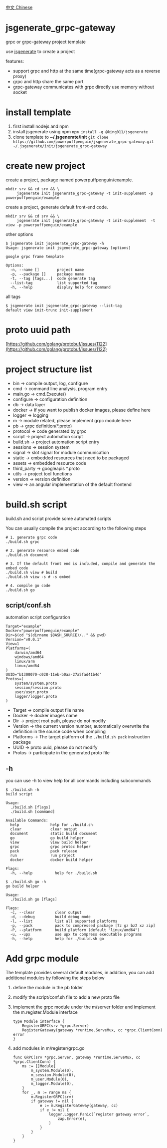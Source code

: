 [中文 Chinese](https://blog.king011.com/?p=184)

# jsgenerate_grpc-gateway
grpc or grpc-gateway project template

use [jsgenerate](https://github.com/powerpuffpenguin/jsgenerate) to create a project

features:

* support grpc and http at the same time(grpc-gateway acts as a reverse proxy)
* grpc and http share the same port
* grpc-gateway communicates with grpc directly use memory without socket

# install template

1. first install nodejs and npm 
2. install jsgenerate using npm `npm install -g @king011/jsgenerate`
3. clone template to **~/.jsgenerate/init** `git clone https://github.com/powerpuffpenguin/jsgenerate_grpc-gateway.git ~/.jsgenerate/init/jsgenerate_grpc-gateway`

# create new project

create a project, package named powerpuffpenguin/example.
```
mkdir srv && cd srv && \
     jsgenerate init jsgenerate_grpc-gateway -t init-supplement -p powerpuffpenguin/example
```

create a project, generate default front-end code.
```
mkdir srv && cd srv && \
     jsgenerate init jsgenerate_grpc-gateway -t init-supplement  -t view -p powerpuffpenguin/example
```


other options
```
$ jsgenerate init jsgenerate_grpc-gateway -h
Usage: jsgenerate init jsgenerate_grpc-gateway [options]

google grpc frame template

Options:
  -n, --name []        project name
  -p, --package []     package name
  -t, --tag [tags...]  code generate tag
  --list-tag           list supported tag
  -h, --help           display help for command
```

all tags
```
$ jsgenerate init jsgenerate_grpc-gateway --list-tag
default view init-trunc init-supplement
```

# proto uuid path

[https://github.com/golang/protobuf/issues/1122](https://github.com/golang/protobuf/issues/1122)

# project structure list

* bin -> compile output, log, configure
* cmd -> command line analysis, program entry
* main.go -> cmd.Execute()
* configure -> configuration definition
* db -> data layer
* docker -> if you want to publish docker images, please define here
* logger -> logging
* m -> module related, please implement grpc module here
* pb -> grpc definition(*.proto)
* protocol -> code generated by grpc
* script -> project automation script
* build.sh -> project automation script entry
* sessions -> session system
* signal -> slot signal for module communication
* static -> embedded resources that need to be packaged
* assets -> embedded resource code
* third_party -> googleapis *.proto
* utils -> project tool functions
* version -> version definition
* view -> an angular implementation of the default frontend

# build.sh script

build.sh and script provide some automated scripts

You can usually compile the project according to the following steps
```
# 1. generate grpc code
./build.sh grpc

# 2. generate resource embed code
./build.sh document

# 3. If the default front end is included, compile and generate the embed code
./build.sh view # build
./build.sh view -s # -s embed

# 4. compile go code
./build.sh go
```

## script/conf.sh

automation script configuration

```
Target="example"
Docker="powerpuffpenguin/example"
Dir=$(cd "$(dirname $BASH_SOURCE)/.." && pwd)
Version="v0.0.1"
View=1
Platforms=(
    darwin/amd64
    windows/amd64
    linux/arm
    linux/amd64
)
UUID="b1300070-c028-11eb-b0aa-27a5fad41b4d"
Protos=(
    system/system.proto
    session/session.proto
    user/user.proto
    logger/logger.proto
)
```

* Target -> compile output file name
* Docker -> docker images name
* Dir -> project root path, please do not modify
* Version -> the current version number, automatically overwrite the definition in the source code when compiling
* Platforms -> The target platform of the `./build.sh pack`  instruction package
* UUID -> proto uuid, please do not modify
* Protos -> participate in the generated proto file

## -h
you can use -h to view help for all commands including subcommands 

```
$ ./build.sh -h
build script

Usage:
  ./build.sh [flags]
  ./build.sh [command]

Available Commands:
  help              help for ./build.sh
  clear             clear output
  document          static build document
  go                go build helper
  view              view build helper
  grpc              grpc protoc helper
  pack              pack release
  run               run project
  docker            docker build helper

Flags:
  -h, --help          help for ./build.sh
```

```
$ ./build.sh go -h
go build helper

Usage:
  ./build.sh go [flags]

Flags:
  -c, --clear         clear output
  -d, --debug         build debug mode
  -l, --list          list all supported platforms
  -p, --pack          pack to compressed package [7z gz bz2 xz zip]
  -P, --platform      build platform (default "linux/amd64")
  -u, --upx           use upx to compress executable programs
  -h, --help          help for ./build.sh go
```

# Add grpc module

The template provides several default modules, in addition, you can add additional modules by following the steps below

1. define the module in the pb folder

2. modify the script/conf.sh file to add a new proto file

3. implement the grpc module under the m/server folder and implement the m.register.Module interface

    ```
    type Module interface {
        RegisterGRPC(srv *grpc.Server)
        RegisterGateway(gateway *runtime.ServeMux, cc *grpc.ClientConn) error
    }
    ```
4. add modules in m/register/grpc.go

    ```
    func GRPC(srv *grpc.Server, gateway *runtime.ServeMux, cc *grpc.ClientConn) {
        ms := []Module{
            m_system.Module(0),
            m_session.Module(0),
            m_user.Module(0),
            m_logger.Module(0),
        }
        for _, m := range ms {
            m.RegisterGRPC(srv)
            if gateway != nil {
                e := m.RegisterGateway(gateway, cc)
                if e != nil {
                    logger.Logger.Panic(`register gateway error`,
                        zap.Error(e),
                    )
                }
            }
        }
    }
    ```